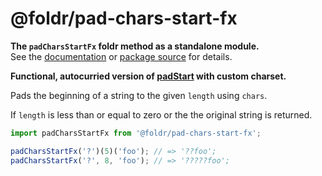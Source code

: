 # @foldr/pad-chars-start-fx

**The `padCharsStartFx` foldr method as a standalone module.**    
See the [documentation](http://foldr.com/0.0.0/pad-chars-start-fx) or [package source](https:/github.com/CloudVessel/foldr/blob/master/packages/categories/pad-chars-start-fx/src/index.js) for details.

**Functional, autocurried version of [padStart](#pad-start) with custom charset.**

Pads the beginning of a string to the given `length` using `chars`.

If `length` is less than or equal to zero or the the original string is returned.

```js
import padCharsStartFx from '@foldr/pad-chars-start-fx';

padCharsStartFx('?')(5)('foo'); // => '??foo';
padCharsStartFx('?', 8, 'foo'); // => '?????foo';
```
